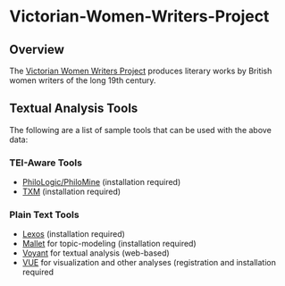 # Victorian-Women-Writers-Project
<h2>Overview</h2>

<p>The <a href="http://dlib.indiana.edu/collections/vwwp/">Victorian Women Writers Project</a> produces literary works by British women writers of the long 19th century. </p>

<h2>Textual Analysis Tools</h2>
The following are a list of sample tools that can be used with the above data:

<h3>TEI-Aware Tools</h3>

<ul>
<li><a href="http://code.google.com/p/philomine/">PhiloLogic/PhiloMine</a> (installation required)</li>
<li><a href="http://sourceforge.net/projects/txm">TXM</a> (installation required)</li>
</ul>

<h3>Plain Text Tools</h3>
<ul>
<li><a href="https://github.com/richardneal/Lexos">Lexos</a> (installation required)</li>
<li><a href="http://mallet.cs.umass.edu">Mallet</a> for topic-modeling (installation required) </li>
<li><a href="http://voyant-tools.org">Voyant</a> for textual analysis (web-based)</li>
<li><a href="https://vue.tufts.edu/">VUE</a> for visualization and other analyses (registration and installation required</li>
</ul>

